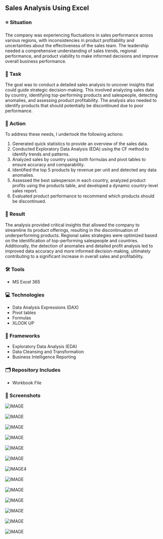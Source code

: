 ## Sales Analysis Using Excel

### ⭐ Situation
The company was experiencing fluctuations in sales performance across various regions, with inconsistencies in product profitability and uncertainties about the effectiveness of the sales team. The leadership needed a comprehensive understanding of sales trends, regional performance, and product viability to make informed decisions and improve overall business performance.

### 🎯 Task
The goal was to conduct a detailed sales analysis to uncover insights that could guide strategic decision-making. This involved analyzing sales data by country, identifying top-performing products and salespeople, detecting anomalies, and assessing product profitability. The analysis also needed to identify products that should potentially be discontinued due to poor performance.

### 🔧 Action
To address these needs, I undertook the following actions:
1. Generated quick statistics to provide an overview of the sales data.
2. Conducted Exploratory Data Analysis (EDA) using the CF method to identify trends and patterns.
3. Analyzed sales by country using both formulas and pivot tables to ensure accuracy and comparability.
4. Identified the top 5 products by revenue per unit and detected any data anomalies.
5. Assessed the best salesperson in each country, analyzed product profits using the products table, and developed a dynamic country-level sales report.
6. Evaluated product performance to recommend which products should be discontinued.

### 🎉 Result
The analysis provided critical insights that allowed the company to streamline its product offerings, resulting in the discontinuation of underperforming products. Regional sales strategies were optimized based on the identification of top-performing salespeople and countries. Additionally, the detection of anomalies and detailed profit analysis led to improved data accuracy and more informed decision-making, ultimately contributing to a significant increase in overall sales and profitability.

### 🛠️ Tools
- MS Excel 365

### 💻 Technologies
- Data Analysis Expressions (DAX)
- Pivot tables
- Formulas
- XLOOK UP

### 🧰 Frameworks
- Exploratory Data Analysis (EDA)
- Data Cleansing and Transformation
- Business Intelligence Reporting

### 🗂️ Repository Includes
- Workbook File

### 📸 Screenshots
![IMAGE](Screenshots/SS1.png)<br><br>
![IMAGE](Screenshots/SS2.png)<br><br>
![IMAGE](Screenshots/SS3.png)<br><br>
![IMAGE](Screenshots/SS4.png)<br><br>
![IMAGE](Screenshots/SS5.png)<br><br>
![IMAGE](Screenshots/SS6.png)<br><br>
![IMAGE](Screenshots/SS7.png)4<br><br>
![IMAGE](Screenshots/SS8.png)<br><br>
![IMAGE](Screenshots/SS9.png)<br><br>
![IMAGE](Screenshots/SS10.png)<br><br>
![IMAGE](Screenshots/SS11.png)<br><br>
![IMAGE](Screenshots/SS12.png)<br><br>
![IMAGE](Screenshots/SS13.png)<br><br>

